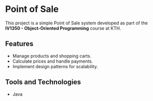 # Point of Sale

This project is a simple Point of Sale system developed as part of the **IV1350 - Object-Oriented Programming** course at KTH.

## Features
- Manage products and shopping carts.
- Calculate prices and handle payments.
- Implement design patterns for scalability.

## Tools and Technologies
- Java


